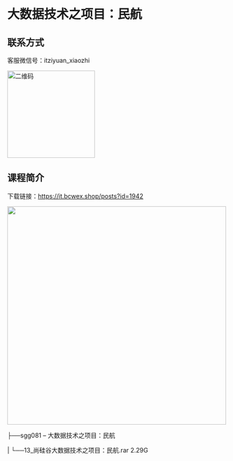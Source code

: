 # 大数据技术之项目：民航

## 联系方式

客服微信号：itziyuan_xiaozhi

<img src="https://ziyuanyun.oss-cn-guangzhou.aliyuncs.com/common/20240614073449/666b82192834a.jpg" width="200" height="200" alt="二维码">

## 课程简介

下载链接：https://it.bcwex.shop/posts?id=1942

<img src="https://ziyuanyun.oss-cn-guangzhou.aliyuncs.com/yun/20240515183610/6644901a84290.jpg" width="500" alt="">

  ├──sgg081 &#8211; 大数据技术之项目：民航

 | └──13_尚硅谷大数据技术之项目：民航.rar 2.29G

  